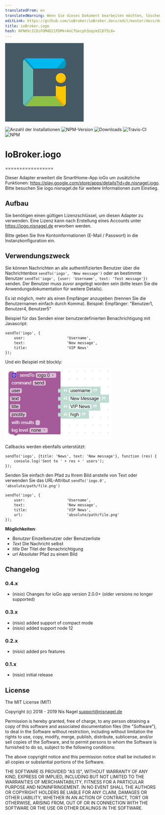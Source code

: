 ```yaml
---
translatedFrom: en
translatedWarning: Wenn Sie dieses Dokument bearbeiten möchten, löschen Sie bitte das Feld "translationsFrom". Andernfalls wird dieses Dokument automatisch erneut übersetzt
editLink: https://github.com/ioBroker/ioBroker.docs/edit/master/docs/de/adapterref/iobroker.iogo/README.md
title: ioBroker.iogo
hash: NFN0VcICDiFOM4D21FDMk+AnCfGecph3oqzmICD75L8=
---
```

![Logo](../../../en/adapterref/iobroker.iogo/admin/iogo.png)

![Anzahl der Installationen](http://iobroker.live/badges/iogo-stable.svg)
![NPM-Version](http://img.shields.io/npm/v/iobroker.iogo.svg)
![Downloads](https://img.shields.io/npm/dm/iobroker.iogo.svg)
![Travis-CI](http://img.shields.io/travis/nisiode/ioBroker.iogo/master.svg)
![NPM](https://nodei.co/npm/iobroker.iogo.png?downloads=true)

# IoBroker.iogo
=================

Dieser Adapter erweitert die SmartHome-App ioGo um zusätzliche Funktionen: https://play.google.com/store/apps/details?id=de.nisnagel.iogo.
Bitte besuchen Sie iogo.nisnagel.de für weitere Informationen zum Einstieg.

## Aufbau
Sie benötigen einen gültigen Lizenzschlüssel, um diesen Adapter zu verwenden.
Eine Lizenz kann nach Erstellung eines Accounts unter https://iogo.nisnagel.de erworben werden.

Bitte geben Sie Ihre Kontoinformationen (E-Mail / Passwort) in die Instanzkonfiguration ein.

## Verwendungszweck
Sie können Nachrichten an alle authentifizierten Benutzer über die Nachrichtenbox ```sendTo('iogo', 'New message')``` oder an bestimmte Benutzer ```sendTo('iogo', {user: 'Username', text: 'Test message'})``` senden.
Der Benutzer muss zuvor angelegt worden sein (bitte lesen Sie die Anwendungsdokumentation für weitere Details).

Es ist möglich, mehr als einen Empfänger anzugeben (trennen Sie die Benutzernamen einfach durch Komma). Beispiel: Empfänger: "Benutzer1, Benutzer4, Benutzer5"

Beispiel für das Senden einer benutzerdefinierten Benachrichtigung mit Javascript:

```
sendTo('iogo', {
    user:                   'Username',
    text:                   'New message',
    title:                  'VIP News'
});
```

Und ein Beispiel mit blockly:

![blockhaft](../../../en/adapterref/iobroker.iogo/img/blockly.png)

Callbacks werden ebenfalls unterstützt:

```
sendTo('iogo', {title: 'News', text: 'New message'}, function (res) {
    console.log('Sent to ' + res + ' users');
});
```

Senden Sie einfach den Pfad zu Ihrem Bild anstelle von Text oder verwenden Sie das URL-Attribut ```sendTo('iogo.0', 'absolute/path/file.png')```

```
sendTo('iogo', {
    user:                   'Username',
    text:                   'New message',
    title:                  'VIP News',
    url:                    'absolute/path/file.png'
});
```

**Möglichkeiten**:

- *Benutzer* Einzelbenutzer oder Benutzerliste
- *Text* Die Nachricht selbst
- *title* Der Titel der Benachrichtigung
- *url* Absoluter Pfad zu einem Bild

## Changelog

### 0.4.x
* (nisio) Changes for ioGo app version 2.0.0+ (older versions no longer supported)

### 0.3.x
* (nisio) added support of compact mode
* (nisio) added support node 12

### 0.2.x
* (nisio) added pro features

### 0.1.x
* (nisio) initial release

## License
The MIT License (MIT)

Copyright (c) 2018 - 2019 Nis Nagel <support@nisnagel.de>

Permission is hereby granted, free of charge, to any person obtaining a copy
of this software and associated documentation files (the "Software"), to deal
in the Software without restriction, including without limitation the rights
to use, copy, modify, merge, publish, distribute, sublicense, and/or sell
copies of the Software, and to permit persons to whom the Software is
furnished to do so, subject to the following conditions:

The above copyright notice and this permission notice shall be included in
all copies or substantial portions of the Software.

THE SOFTWARE IS PROVIDED "AS IS", WITHOUT WARRANTY OF ANY KIND, EXPRESS OR
IMPLIED, INCLUDING BUT NOT LIMITED TO THE WARRANTIES OF MERCHANTABILITY,
FITNESS FOR A PARTICULAR PURPOSE AND NONINFRINGEMENT. IN NO EVENT SHALL THE
AUTHORS OR COPYRIGHT HOLDERS BE LIABLE FOR ANY CLAIM, DAMAGES OR OTHER
LIABILITY, WHETHER IN AN ACTION OF CONTRACT, TORT OR OTHERWISE, ARISING FROM,
OUT OF OR IN CONNECTION WITH THE SOFTWARE OR THE USE OR OTHER DEALINGS IN
THE SOFTWARE.